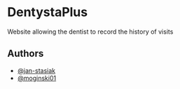 # DentystaPlus

Website allowing the dentist to record the history of visits


## Authors

- [@jan-stasiak](https://github.com/jan-stasiak)
- [@moginski01](https://github.com/moginski01)

